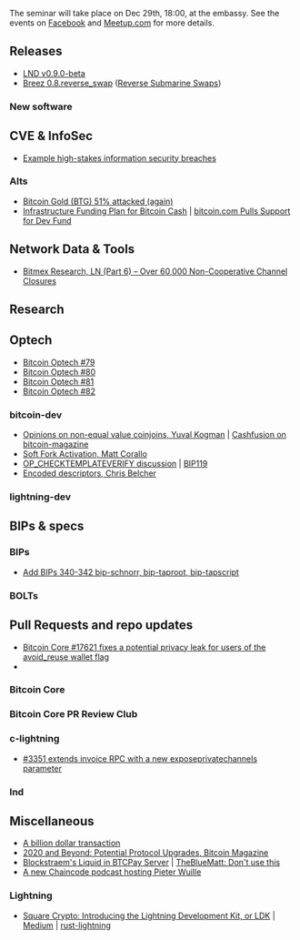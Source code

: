 The seminar will take place on Dec 29th, 18:00, at the embassy.
See the events on [Facebook](https://www.facebook.com/events/4023279627685983/)
and [Meetup.com](https://www.meetup.com/bitcoin-il/events/268212897)
for more details.

## Releases
- [LND v0.9.0-beta](https://github.com/lightningnetwork/lnd/releases/tag/v0.9.0-beta)
- [Breez 0.8.reverse_swap](https://github.com/breez/breezmobile/releases/tag/0.8.reverse_swap) ([Reverse Submarine Swaps](https://medium.com/breez-technology/reverse-submarine-swaps-another-step-towards-a-p2p-lightning-economy-bacb040fdca7))

### New software


## CVE & InfoSec
- [Example high-stakes information security breaches](https://docs.google.com/document/d/1_smEDPWDVIaLuZ14Cm7KLHcWx4LkJ0DCTk8bcHjYy_Y/edit#heading=h.hqf76e8phc7g)


### Alts
- [Bitcoin Gold (BTG) 51% attacked (again)](https://gist.github.com/metalicjames/71321570a105940529e709651d0a9765)
- [Infrastructure Funding Plan for Bitcoin Cash](https://medium.com/@jiangzhuoer/infrastructure-funding-plan-for-bitcoin-cash-131fdcd2412e) | [bitcoin.com Pulls Support for Dev Fund](https://www.coindesk.com/roger-vers-mining-pool-pulls-support-for-bitcoin-cash-dev-fund-over-chain-split-threat)

## Network Data & Tools
- [Bitmex Research, LN (Part 6) – Over 60,000 Non-Cooperative Channel Closures](https://blog.bitmex.com/lightning-network-part-6-over-60000-non-cooperative-channel-closures)

## Research


## Optech
- [Bitcoin Optech #79](https://bitcoinops.org/en/newsletters/2020/01/08/)
- [Bitcoin Optech #80](https://bitcoinops.org/en/newsletters/2020/01/15/)
- [Bitcoin Optech #81](https://bitcoinops.org/en/newsletters/2020/01/22/)
- [Bitcoin Optech #82](https://bitcoinops.org/en/newsletters/2020/01/29/)

### bitcoin-dev
- [Opinions on non-equal value coinjoins, Yuval Kogman](https://lists.linuxfoundation.org/pipermail/bitcoin-dev/2019-December/017541.html) | [Cashfusion on bitcoin-magazine](https://bitcoinmagazine.com/articles/)
- [Soft Fork Activation, Matt Corallo](https://lists.linuxfoundation.org/pipermail/bitcoin-dev/2020-January/017547.html)
- [OP_CHECKTEMPLATEVERIFY discussion](https://bitcointalk.org/index.php?topic=5220520.msg53710072) | [BIP119](https://github.com/bitcoin/bips/blob/0042dec548f8c819df7ea48fdeec78af21974384/bip-0119.mediawiki)
- [Encoded descriptors, Chris Belcher](https://lists.linuxfoundation.org/pipermail/bitcoin-dev/2019-December/017529.html)

### lightning-dev


## BIPs & specs

### BIPs
- [Add BIPs 340-342 bip-schnorr, bip-taproot, bip-tapscript](https://github.com/bitcoin/bips/pull/876)

### BOLTs


## Pull Requests and repo updates
- [Bitcoin Core #17621 fixes a potential privacy leak for users of the avoid_reuse wallet flag](https://github.com/bitcoin/bitcoin/pull/17621)
- 

### Bitcoin Core

### Bitcoin Core PR Review Club

### c-lightning
- [#3351 extends invoice RPC with a new exposeprivatechannels parameter](https://github.com/ElementsProject/lightning/issues/3351)

### lnd


## Miscellaneous
- [A billion dollar transaction](https://twitter.com/lukechilds/status/1217155754668331009)
- [2020 and Beyond: Potential Protocol Upgrades, Bitcoin Magazine](https://bitcoinmagazine.com/articles/2020-and-beyond-bitcoins-potential-protocol-upgrades)
- [Blockstraem's Liquid in BTCPay Server](https://twitter.com/Blockstream/status/1217543901709553672) | [TheBlueMatt: Don't use this](https://twitter.com/TheBlueMatt/status/1217910311774302208?s=19)
- [A new Chaincode podcast hosting Pieter Wuille](https://podcast.chaincode.com/)

### Lightning
- [Square Crypto: Introducing the Lightning Development Kit, or LDK](https://twitter.com/sqcrypto/status/1219669471369089024?s=19) | [Medium](https://medium.com/@squarecrypto/what-were-building-lightning-development-kit-1ed58b0cab06) | [rust-lightning](https://github.com/rust-bitcoin/rust-lightning)
